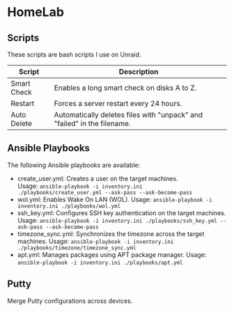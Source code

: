 # HomeLab

## Scripts
These scripts are bash scripts I use on Unraid. 

| Script        | Description                                          |
| ------------- | ---------------------------------------------------- |
| Smart Check   | Enables a long smart check on disks A to Z.           |
| Restart       | Forces a server restart every 24 hours.               |
| Auto Delete   | Automatically deletes files with "unpack" and "failed" in the filename. |

## Ansible Playbooks

The following Ansible playbooks are available:

- create_user.yml: Creates a user on the target machines.  
Usage: `ansible-playbook -i inventory.ini ./playbooks/create_user.yml --ask-pass --ask-become-pass`
- wol.yml: Enables Wake On LAN (WOL).
Usage: `ansible-playbook -i inventory.ini ./playbooks/wol.yml`
- ssh_key.yml: Configures SSH key authentication on the target machines.
Usage: `ansible-playbook -i inventory.ini ./playbooks/ssh_key.yml --ask-pass --ask-become-pass`
- timezone_sync.yml: Synchronizes the timezone across the target machines.
Usage: `ansible-playbook -i inventory.ini ./playbooks/timezone/timezone_sync.yml`
- apt.yml: Manages packages using APT package manager. 
Usage: `ansible-playbook -i inventory.ini ./playbooks/apt.yml`

## Putty

Merge Putty configurations across devices.
